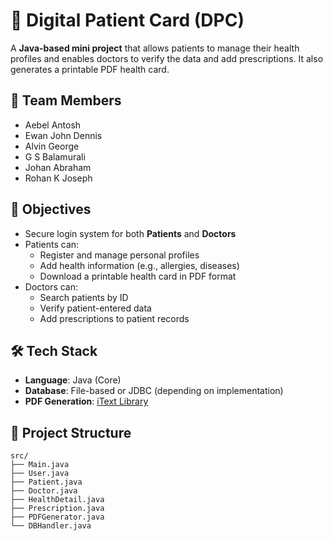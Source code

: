 <!-- Created a file structure. -->
# 🏥 Digital Patient Card (DPC)

A **Java-based mini project** that allows patients to manage their health profiles and enables doctors to verify the data and add prescriptions. It also generates a printable PDF health card.

## 👥 Team Members

- Aebel Antosh  
- Ewan John Dennis  
- Alvin George  
- G S Balamurali  
- Johan Abraham  
- Rohan K Joseph  

## 🎯 Objectives

- Secure login system for both **Patients** and **Doctors**
- Patients can:
  - Register and manage personal profiles
  - Add health information (e.g., allergies, diseases)
  - Download a printable health card in PDF format
- Doctors can:
  - Search patients by ID
  - Verify patient-entered data
  - Add prescriptions to patient records

## 🛠️ Tech Stack

- **Language**: Java (Core)
- **Database**: File-based or JDBC (depending on implementation)
- **PDF Generation**: [iText Library](https://itextpdf.com/en)

## 📁 Project Structure

```plaintext
src/
├── Main.java
├── User.java
├── Patient.java
├── Doctor.java
├── HealthDetail.java
├── Prescription.java
├── PDFGenerator.java
└── DBHandler.java
